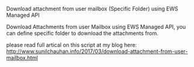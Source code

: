 Download attachment from user mailbox (Specific Folder) using EWS Managed API

Download Attachments from user Mailbox using EWS Managed API, you can define specific folder to download the attachments from.

please read full artical on this script at my blog here:
http://www.sunilchauhan.info/2017/03/download-attachment-from-user-mailbox.html
